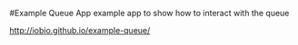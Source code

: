 #Example Queue App
example app to show how to interact with the queue

http://iobio.github.io/example-queue/